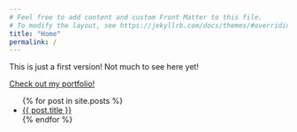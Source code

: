 ```yaml
---
# Feel free to add content and custom Front Matter to this file.
# To modify the layout, see https://jekyllrb.com/docs/themes/#overriding-theme-defaults
title: "Home"
permalink: /
---
```


This is just a first version! Not much to see here yet!

[Check out my portfolio!](/portfolio)

<ul>
  {% for post in site.posts %}
    <li>
      <a href="{{ post.url | relative_url }}">{{ post.title }}</a>
    </li>
  {% endfor %}
</ul>
